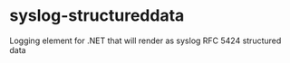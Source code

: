 # syslog-structureddata
Logging element for .NET that will render as syslog RFC 5424 structured data
